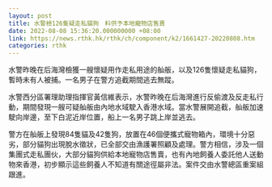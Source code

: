```yaml
---
layout: post
title: 水警檢126隻疑走私貓狗　料供予本地寵物店售賣
date: 2022-08-08 15:36:20.000000000 +08:00
link: https://news.rthk.hk/rthk/ch/component/k2/1661427-20220808.htm
categories: rthk
---
```


水警昨晚在后海灣檢獲一艘懷疑用作走私用途的舢舨，以及126隻懷疑走私貓狗，暫時未有人被捕。一名男子在警方追截期間逃去無蹤。

水警西分區署理助理指揮官黃信維表示，水警昨晚在后海灣進行反偷渡及反走私行動，期間發現一艘可疑舢舨由內地水域駛入香港水域。當水警展開追截，舢舨加速駛向岸邊，至下白泥近岸位置，船上一名男子跳上岸並逃去。

警方在舢舨上發現84隻貓及42隻狗，放置在46個便攜式寵物箱內，環境十分惡劣，部分貓狗出現脫水徵狀，已全部交由漁護署照顧及處理。警方相信，涉及一個集團式走私團伙，大部分貓狗供給本地寵物店售賣，也有內地飼養人委託他人送動物來香港，初步顯示這些飼養人不知道有關途徑屬非法。案件交由水警總區重案組跟進。
